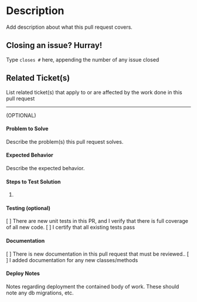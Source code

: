 # Description
Add description about what this pull request covers.

## Closing an issue? Hurray!
Type ```closes #``` here, appending the number of any issue closed

## Related Ticket(s)
List related ticket(s) that apply to or are affected by the work done in this pull request

----
(OPTIONAL)
#### Problem to Solve 
Describe the problem(s) this pull request solves.

#### Expected Behavior 
Describe the expected behavior.

#### Steps to Test Solution 

1. 

#### Testing (optional)

[ ] There are new unit tests in this PR, and I verify that there is full coverage of all new code.
[ ] I certify that all existing tests pass

#### Documentation
[ ] There is new documentation in this pull request that must be reviewed..
[ ] I added documentation for any new classes/methods

#### Deploy Notes
Notes regarding deployment the contained body of work.  These should note any
db migrations, etc.

